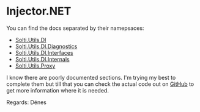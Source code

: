 # Injector.NET

You can find the docs separated by their namepsaces:
- [Solti.Utils.DI](https://sholtee.github.io/injector/doc/Solti.Utils.DI.html )
- [Solti.Utils.DI.Diagnostics](https://sholtee.github.io/injector/doc/Solti.Utils.DI.Diagnostics.html )
- [Solti.Utils.DI.Interfaces](https://sholtee.github.io/injector/doc/Solti.Utils.DI.Interfaces.html )
- [Solti.Utils.DI.Internals](https://sholtee.github.io/injector/doc/Solti.Utils.DI.Internals.html )
- [Solti.Utils.Proxy](https://sholtee.github.io/injector/doc/Solti.Utils.Proxy.html )

I know there are poorly documented sections. I'm trying my best to complete them but till that you can check the actual code out on [GitHub](https://github.com/Sholtee/injector ) to get more information where it is needed.

Regards: Dénes